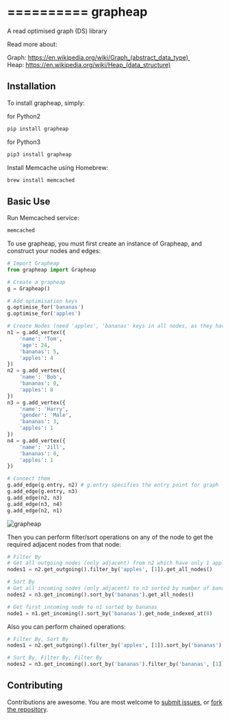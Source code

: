 ==========
 grapheap
==========

A read optimised graph (DS) library    


Read more about:   

Graph: https://en.wikipedia.org/wiki/Graph_(abstract_data_type)    
Heap: https://en.wikipedia.org/wiki/Heap_(data_structure)   


Installation
------------

To install grapheap, simply:   

for Python2
```sh
pip install grapheap
```
for Python3
```sh
pip3 install grapheap
```

Install Memcache using Homebrew:
```sh
brew install memcached
```


Basic Use
---------

Run Memcached service:    

```sh
memcached
```


To use grapheap, you must first create an instance of Grapheap,
and construct your nodes and edges:    

```python
# Import Grapheap
from grapheap import Grapheap

# Create a grapheap
g = Grapheap()

# Add optimisation keys
g.optimise_for('bananas')
g.optimise_for('apples')

# Create Nodes (need 'apples', 'bananas' keys in all nodes, as they have been added to optimisation_keys)
n1 = g.add_vertex({
    'name': 'Tom',
    'age': 24,
    'bananas': 5,
    'apples': 4
})
n2 = g.add_vertex({
    'name': 'Bob',
    'bananas': 0,
    'apples': 8
})
n3 = g.add_vertex({
    'name': 'Harry',
    'gender': 'Male',
    'bananas': 3,
    'apples': 1
})
n4 = g.add_vertex({
    'name': 'Jill',
    'bananas': 8,
    'apples': 1
})

# Connect them
g.add_edge(g.entry, n2) # g.entry specifies the entry point for graph
g.add_edge(g.entry, n3)
g.add_edge(n2, n3)
g.add_edge(n3, n4)
g.add_edge(n2, n1)
```

![grapheap](http://i.imgur.com/mbWiYet.png)


Then you can perform filter/sort operations on any of the node to get the required adjacent nodes from that node:    

```python
# Filter By
# Get all outgoing nodes (only adjacent) from n2 which have only 1 apples
nodes1 = n2.get_outgoing().filter_by('apples', [1]).get_all_nodes()

# Sort By
# Get all incoming nodes (only adjacent) to n3 sorted by number of bananas they have
nodes2 = n3.get_incoming().sort_by('bananas').get_all_nodes()

# Get first incoming node to n1 sorted by bananas
node1 = n1.get_incoming().sort_by('bananas').get_node_indexed_at(0)
```


Also you can perform chained operations:    

```python
# Filter By, Sort By
nodes1 = n2.get_outgoing().filter_by('apples', [1]).sort_by('bananas').get_all_nodes()

# Sort By, Filter By, Filter By
nodes2 = n3.get_incoming().sort_by('bananas').filter_by('bananas', [1]).filter_by('apples', [1]).get_all_nodes()
```

Contributing
------------

Contributions are awesome. You are most welcome to [submit issues](https://github.com/practo/grapheap/issues),
or [fork the repository](https://github.com/practo/grapheap).
